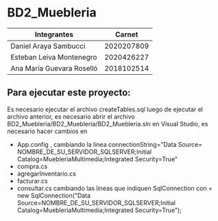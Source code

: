 # BD2_Muebleria

| Integrantes               | Carnet     |
|---------------------------|------------|
| Daniel Araya Sambucci     | 2020207809 |
| Esteban Leiva Montenegro  | 2020426227 |
| Ana María Guevara Roselló | 2018102514 |

## Para ejecutar este proyecto:
Es necesario ejecutar el archivo createTables.sql 
luego de ejecutar el archivo anterior, es necesario abrir el archivo BD2_Muebleria/BD2_Muebleria/BD2_Muebleria.sln en Visual Studio, es necesario hacer cambios en
- App.config , cambiando la linea 
connectionString="Data Source= NOMBRE_DE_SU_SERVIDOR_SQLSERVER;Initial Catalog=MuebleriaMultimedia;Integrated Security=True"
- compra.cs
- agregarInventario.cs
- facturar.cs
- consultar.cs
cambiando las lineas que indiquen 
SqlConnection con = new SqlConnection("Data Source=NOMBRE_DE_SU_SERVIDOR_SQLSERVER;Initial Catalog=MuebleriaMultimedia;Integrated Security=True");

